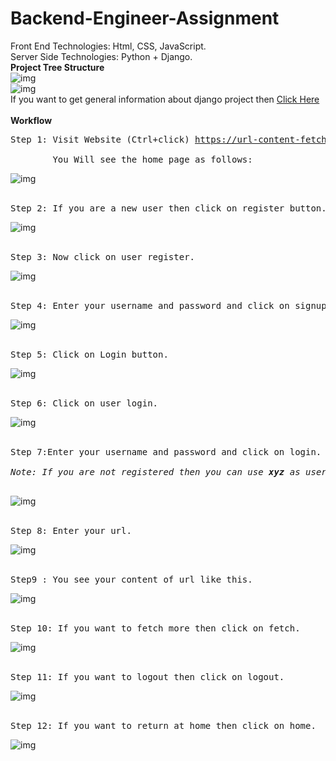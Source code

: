 # Backend-Engineer-Assignment
Front End Technologies: Html, CSS, JavaScript.<br/>
Server Side Technologies: Python + Django.<br/>
<b>Project Tree Structure</b><br/>
![img](https://github.com/neerajkumar78/Backend-Engineer-Assignment/blob/master/Fetch_Url_Content/app/static/app/images/tree1.png)<br/>
![img](https://github.com/neerajkumar78/Backend-Engineer-Assignment/blob/master/Fetch_Url_Content/app/static/app/images/tree2.png)<br/>
If you want to get general information about django project then <a href='https://django-project-skeleton.readthedocs.io/en/latest/structure.html'>Click Here</a><br/><br/>
<b>Workflow</b><br/>
<pre>
Step 1: Visit Website (Ctrl+click) <a href='https://url-content-fetch-system.herokuapp.com/' target='_blank'><u>https://url-content-fetch-system.herokuapp.com/</u></a><br/>
        You Will see the home page as follows:<br/></pre>
![img](https://github.com/neerajkumar78/Backend-Engineer-Assignment/blob/master/Fetch_Url_Content/app/static/app/images/introduction.png)<br/><br/>
<pre>
Step 2: If you are a new user then click on register button. If you don't want to do that and want to login directly by using dummy username and password then goto step 5.</pre>
![img](https://github.com/neerajkumar78/Backend-Engineer-Assignment/blob/master/Fetch_Url_Content/app/static/app/images/clickregister.png)<br/><br/>
<pre>
Step 3: Now click on user register.<br/></pre>
![img](https://github.com/neerajkumar78/Backend-Engineer-Assignment/blob/master/Fetch_Url_Content/app/static/app/images/clickregister2.png)<br/><br/>
<pre>
Step 4: Enter your username and password and click on signup. Goto step 7<br/></pre>
![img](https://github.com/neerajkumar78/Backend-Engineer-Assignment/blob/master/Fetch_Url_Content/app/static/app/images/signup.png)<br/><br/>
<pre>
Step 5: Click on Login button.<br/></pre>
![img](https://github.com/neerajkumar78/Backend-Engineer-Assignment/blob/master/Fetch_Url_Content/app/static/app/images/clicklogin.png)<br/><br/>
<pre>
Step 6: Click on user login.<br/></pre>
![img](https://github.com/neerajkumar78/Backend-Engineer-Assignment/blob/master/Fetch_Url_Content/app/static/app/images/clicklogin2.png)<br/><br/>
<pre>
Step 7:Enter your username and password and click on login.<br/>
<i>Note: If you are not registered then you can use <b>xyz</b> as username and <b>1234</b> as password</i>.<br/><br/></pre>
![img](https://github.com/neerajkumar78/Backend-Engineer-Assignment/blob/master/Fetch_Url_Content/app/static/app/images/login.png)<br/><br/>
<pre>
Step 8: Enter your url.<br/></pre>
![img](https://github.com/neerajkumar78/Backend-Engineer-Assignment/blob/master/Fetch_Url_Content/app/static/app/images/enterurl.png)<br/><br/>
<pre>
Step9 : You see your content of url like this.<br/></pre>
![img](https://github.com/neerajkumar78/Backend-Engineer-Assignment/blob/master/Fetch_Url_Content/app/static/app/images/content.png)<br/><br/>
<pre>
Step 10: If you want to fetch more then click on fetch.<br/></pre>
![img](https://github.com/neerajkumar78/Backend-Engineer-Assignment/blob/master/Fetch_Url_Content/app/static/app/images/fetchmore.png)<br/><br/>
<pre>
Step 11: If you want to logout then click on logout.<br/></pre>
![img](https://github.com/neerajkumar78/Backend-Engineer-Assignment/blob/master/Fetch_Url_Content/app/static/app/images/logout.png)<br/><br/>
<pre>
Step 12: If you want to return at home then click on home.<br/></pre>
![img](https://github.com/neerajkumar78/Backend-Engineer-Assignment/blob/master/Fetch_Url_Content/app/static/app/images/returnhome.png)<br/>
